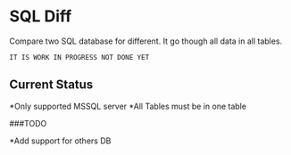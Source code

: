 SQL Diff
========

Compare two SQL database for different. It go though all data in all tables. 
	
	IT IS WORK IN PROGRESS NOT DONE YET

Current Status
--------------
*Only supported MSSQL server
*All Tables must be in one table

###TODO

*Add support for others DB 
